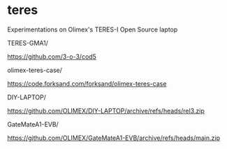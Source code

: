 # teres
Experimentations on Olimex's TERES-I Open Source laptop



TERES-GMA1/

https://github.com/3-o-3/cod5


olimex-teres-case/

https://code.forksand.com/forksand/olimex-teres-case


DIY-LAPTOP/

https://github.com/OLIMEX/DIY-LAPTOP/archive/refs/heads/rel3.zip


GateMateA1-EVB/

https://github.com/OLIMEX/GateMateA1-EVB/archive/refs/heads/main.zip


